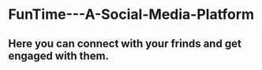 # FunTime---A-Social-Media-Platform
## Here you can connect with your frinds and  get engaged with them.